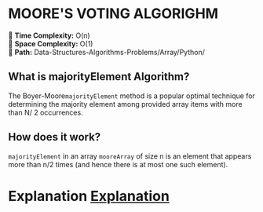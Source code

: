 # MOORE'S VOTING ALGORIGHM
📌 **Time Complexity:** O(n) <br>
📌 **Space Complexity:** O(1) <br>
📌 **Path:** Data-Structures-Algorithms-Problems/Array/Python/

## What is majorityElement Algorithm?

The Boyer-Moore``majorityElement`` method is a popular optimal technique for determining the majority element among provided array items with more than N/ 2 occurrences.
## How does it work?

``majorityElement`` in an array ``mooreArray`` of size n is an element that appears more than n/2 times (and hence there is at most one such element).
# Explanation [Explanation ](https://www.geeksforgeeks.org/majority-element/?ref=lbp)
